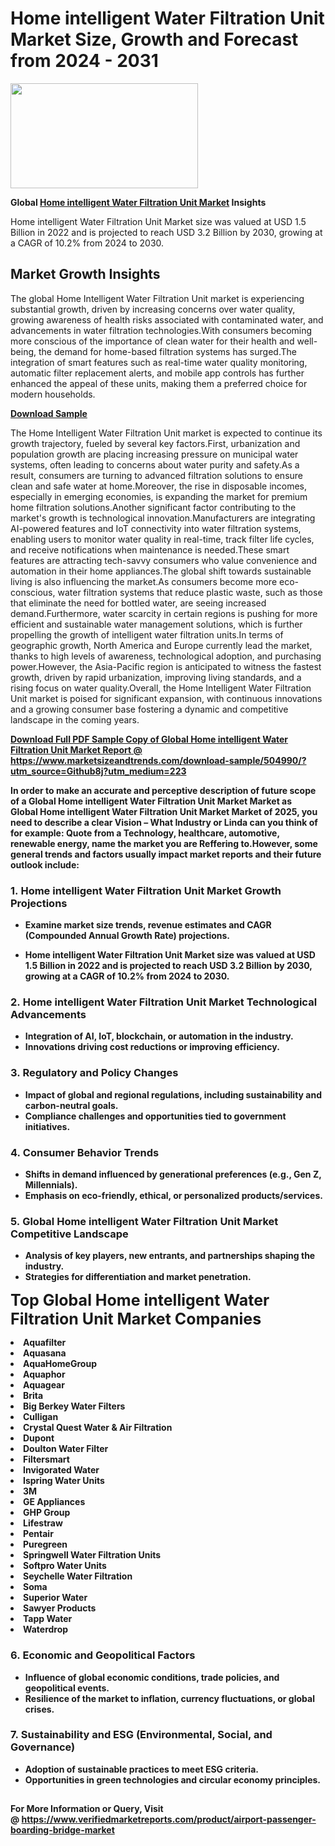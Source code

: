 <H1>Home intelligent Water Filtration Unit Market Size, Growth and Forecast from 2024 - 2031</H1><img class="aligncenter size-medium wp-image-584254" src="https://thirdeyenews.in/wp-content/uploads/2024/09/Global-Market-Research-300x168.jpeg" alt="" width="300" height="168" /><p><strong>Global&nbsp;<a href="https://www.marketsizeandtrends.com/download-sample/504990/?utm_source=Github8j?utm_medium=223">Home intelligent Water Filtration Unit Market</a> Insights</strong></p><p>Home intelligent Water Filtration Unit Market size was valued at USD 1.5 Billion in 2022 and is projected to reach USD 3.2 Billion by 2030, growing at a CAGR of 10.2% from 2024 to 2030.</p><p><h2>Market Growth Insights</h2> <p>The global Home Intelligent Water Filtration Unit market is experiencing substantial growth, driven by increasing concerns over water quality, growing awareness of health risks associated with contaminated water, and advancements in water filtration technologies.With consumers becoming more conscious of the importance of clean water for their health and well-being, the demand for home-based filtration systems has surged.The integration of smart features such as real-time water quality monitoring, automatic filter replacement alerts, and mobile app controls has further enhanced the appeal of these units, making them a preferred choice for modern households.</p> <p><strong><a href="#">Download Sample</a></strong></p> <p>The Home Intelligent Water Filtration Unit market is expected to continue its growth trajectory, fueled by several key factors.First, urbanization and population growth are placing increasing pressure on municipal water systems, often leading to concerns about water purity and safety.As a result, consumers are turning to advanced filtration solutions to ensure clean and safe water at home.Moreover, the rise in disposable incomes, especially in emerging economies, is expanding the market for premium home filtration solutions.Another significant factor contributing to the market's growth is technological innovation.Manufacturers are integrating AI-powered features and IoT connectivity into water filtration systems, enabling users to monitor water quality in real-time, track filter life cycles, and receive notifications when maintenance is needed.These smart features are attracting tech-savvy consumers who value convenience and automation in their home appliances.The global shift towards sustainable living is also influencing the market.As consumers become more eco-conscious, water filtration systems that reduce plastic waste, such as those that eliminate the need for bottled water, are seeing increased demand.Furthermore, water scarcity in certain regions is pushing for more efficient and sustainable water management solutions, which is further propelling the growth of intelligent water filtration units.In terms of geographic growth, North America and Europe currently lead the market, thanks to high levels of awareness, technological adoption, and purchasing power.However, the Asia-Pacific region is anticipated to witness the fastest growth, driven by rapid urbanization, improving living standards, and a rising focus on water quality.Overall, the Home Intelligent Water Filtration Unit market is poised for significant expansion, with continuous innovations and a growing consumer base fostering a dynamic and competitive landscape in the coming years.</p> <p><strong><a href="#"></p><p><span class=""><strong>Download Full PDF Sample Copy of Global Home intelligent Water Filtration Unit Market Report</strong> @ <a href="https://www.marketsizeandtrends.com/download-sample/504990/?utm_source=Github8j?utm_medium=223" target="_blank">https://www.marketsizeandtrends.com/download-sample/504990/?utm_source=Github8j?utm_medium=223</a></span></p><p>In order to make an accurate and perceptive description of future scope of a Global&nbsp;Home intelligent Water Filtration Unit Market Market as Global&nbsp;Home intelligent Water Filtration Unit Market Market of 2025, you need to describe a clear Vision &ndash; What Industry or Linda can you think of for example: Quote from a Technology, healthcare, automotive, renewable energy, name the market you are Reffering to.However, some general trends and factors usually impact market reports and their future outlook include:</p><h3>1.&nbsp;<strong>Home intelligent Water Filtration Unit Market Growth Projections</strong></h3><ul><li>Examine market size trends, revenue estimates and CAGR (Compounded Annual Growth Rate) projections.</li><li><p>Home intelligent Water Filtration Unit Market size was valued at USD 1.5 Billion in 2022 and is projected to reach USD 3.2 Billion by 2030, growing at a CAGR of 10.2% from 2024 to 2030.</p></li></ul><h3>2.&nbsp;<strong>Home intelligent Water Filtration Unit Market Technological Advancements</strong></h3><ul><li>Integration of AI, IoT, blockchain, or automation in the industry.</li><li>Innovations driving cost reductions or improving efficiency.</li></ul><h3>3.&nbsp;<strong>Regulatory and Policy Changes</strong></h3><ul><li>Impact of global and regional regulations, including sustainability and carbon-neutral goals.</li><li>Compliance challenges and opportunities tied to government initiatives.</li></ul><h3>4.&nbsp;<strong>Consumer Behavior Trends</strong></h3><ul><li>Shifts in demand influenced by generational preferences (e.g., Gen Z, Millennials).</li><li>Emphasis on eco-friendly, ethical, or personalized products/services.</li></ul><h3>5.&nbsp;<strong>Global Home intelligent Water Filtration Unit Market Competitive Landscape</strong></h3><ul><li>Analysis of key players, new entrants, and partnerships shaping the industry.</li><li>Strategies for differentiation and market penetration.</li></ul><p data-pm-slice="1 1 []"><span style="color: inherit; font-family: inherit; font-size: 25px;">Top Global Home intelligent Water Filtration Unit Market Companies</span></p><div class="" data-test-id=""><p><li>Aquafilter</li><li> Aquasana</li><li> AquaHomeGroup</li><li> Aquaphor</li><li> Aquagear</li><li> Brita</li><li> Big Berkey Water Filters</li><li> Culligan</li><li> Crystal Quest Water & Air Filtration</li><li> Dupont</li><li> Doulton Water Filter</li><li> Filtersmart</li><li> Invigorated Water</li><li> Ispring Water Units</li><li> 3M</li><li> GE Appliances</li><li> GHP Group</li><li> Lifestraw</li><li> Pentair</li><li> Puregreen</li><li> Springwell Water Filtration Units</li><li> Softpro Water Units</li><li> Seychelle Water Filtration</li><li> Soma</li><li> Superior Water</li><li> Sawyer Products</li><li> Tapp Water</li><li> Waterdrop</li></p></div><h3>6.&nbsp;<strong>Economic and Geopolitical Factors</strong></h3><ul><li>Influence of global economic conditions, trade policies, and geopolitical events.</li><li>Resilience of the market to inflation, currency fluctuations, or global crises.</li></ul><h3>7.&nbsp;<strong>Sustainability and ESG (Environmental, Social, and Governance)</strong></h3><ul><li>Adoption of sustainable practices to meet ESG criteria.</li><li>Opportunities in green technologies and circular economy principles.</li></ul><h2><strong style="font-size: 14px;">For More Information or Query, Visit @&nbsp;</strong><a style="background-color: #ffffff; font-size: 14px;" href="https://www.marketsizeandtrends.com/report/home-intelligent-water-filtration-unit-market/" target="_blank">https://www.verifiedmarketreports.com/product/airport-passenger-boarding-bridge-market</a></h2>